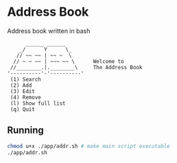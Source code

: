 # Address Book

Address book written in bash

```
      ______ ______
    _/      Y      \_
   // ~~ ~~ | ~~ ~  \
  // ~ ~ ~~ | ~~~ ~~ \      Welcome to
 //________.|.________\     The Address Book
'----------'-'----------'
 (1) Search
 (2) Add
 (3) Edit
 (4) Remove
 (l) Show full list
 (q) Quit
```
## Running
``` bash
chmod u+x ./app/addr.sh # make main script executable
./app/addr.sh
```
